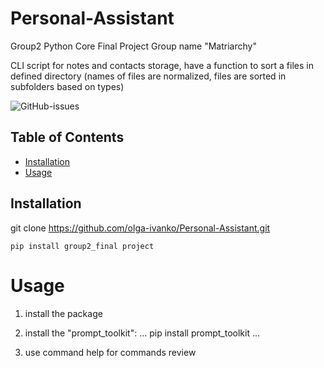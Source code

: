# Personal-Assistant
Group2 Python Core Final Project
Group name "Matriarchy"

CLI script for notes and contacts storage, have a function to sort a files in defined directory (names of files are normalized, files are sorted in subfolders based on types)

![GitHub-issues](https://github.com/olga-ivanko/Personal-Assistant)

## Table of Contents

- [Installation](#installation)
- [Usage](#usage)

## Installation

git clone https://github.com/olga-ivanko/Personal-Assistant.git

```
pip install group2_final project
```

# Usage

1) install the package

2) install the "prompt_toolkit":
...
pip install prompt_toolkit
...
3) use command help for commands review

